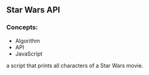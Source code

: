 ## Star Wars API

### Concepts:

- Algorithm
- API
- JavaScript

a script that prints all characters of a Star Wars movie.
